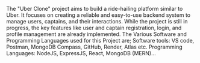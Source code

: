 The "Uber Clone" project aims to build a ride-hailing platform similar to Uber. It 
focuses on creating a reliable and easy-to-use backend system to manage users, 
captains, and their interactions. While the project is still in progress, the key 
features like user and captain registration, login, and profile management are 
already implemented. The Various Software and Programming Languages used 
for this Project are; 
Software tools: VS code, Postman, MongoDB Compass, GitHub, Render, Atlas etc. 
Programming Languages: NodeJS, ExpressJS, React, MongoDB (MERN)...
